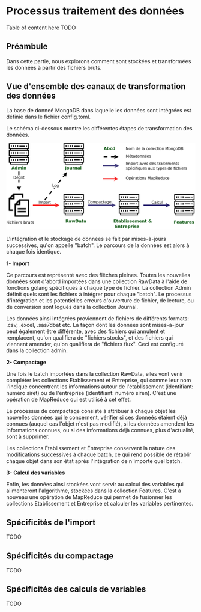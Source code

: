 Processus traitement des données
================================

Table of content here TODO

Préambule
---------

Dans cette partie, nous explorons comment sont stockées et transformées les données à  partir des fichiers bruts.

Vue d'ensemble des canaux de transformation des données
-------------------------------------------------------

La base de donneé MongoDB dans laquelle les données sont intégrées est définie dans le fichier config.toml. 

Le schéma ci-dessous montre les différentes étapes de transformation des données. 

![Schéma vue d'ensemble traitement](./traitement-donnees/Vue_densemble_traitement.png)


L'intégration et le stockage de données se fait par mises-à-jours successives, qu'on appelle "batch". Le parcours de la données est alors à chaque fois identique. 

  __1- Import__

Ce parcours est représenté avec des flêches pleines. Toutes les nouvelles données sont d'abord importées dans une collection RawData à l'aide de fonctions golang spécifiques à chaque type de fichier. La collection Admin définit quels sont les fichiers à intégrer pour chaque "batch". Le processus d'intégration et les potentielles erreurs d'ouverture de fichier, de lecture, ou de conversion sont logués dans la collection Journal. 

Les données ainsi intégrées proviennent de fichiers de différents formats: .csv, .excel, .sas7dbat etc. La façon dont les données sont mises-à-jour peut également être différente, avec des fichiers qui annulent et remplacent, qu'on qualifiera de "fichiers stocks", et des fichiers qui viennent amender, qu'on qualifiera de "fichiers flux". Ceci est configuré dans la collection admin. 

__2- Compactage__

Une fois le batch importées dans la collection RawData, elles vont venir compléter les collections Etablissement et Entreprise, qui comme leur nom l'indique concentrent les informations autour de l'établissement (identifiant: numéro siret) ou de l'entreprise (identifiant: numéro siren). C'est une opération de MapReduce qui est utilisé à cet effet. 

Le processus de compactage consiste à attribuer à chaque objet les nouvelles données qui le concernent, vérifier si ces donneés étaient déjà connues (auquel cas l'objet n'est pas modifié), si les données amendent les informations connues, ou si des informations déjà connues, plus d'actualité, sont à supprimer.

Les collections Etablissement et Entreprise conservent la nature des modifications successives à chaque batch, ce qui rend possible de rétablir chaque objet dans son état après l'intégration de n'importe quel batch. 

__3- Calcul des variables__

Enfin, les données ainsi stockées vont servir au calcul des variables qui alimenteront l'algorithme, stockées dans la collection Features. C'est à nouveau une opération de MapReduce qui permet de fusionner les collections Etablissement et Entreprise et calculer les variables pertinentes. 


## Spécificités de l'import

TODO

## Spécificités du compactage

TODO

## Spécificités des calculs de variables 

TODO
